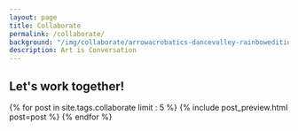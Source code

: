 ```yaml
---
layout: page
title: Collaborate
permalink: /collaborate/
background: "/img/collaborate/arrowacrobatics-dancevalley-rainbowedition-cropped.jpg"
description: Art is Conversation
---
```


## Let's work together!

{% for post in site.tags.collaborate limit : 5 %}
  {% include post_preview.html post=post %}
{% endfor %}
